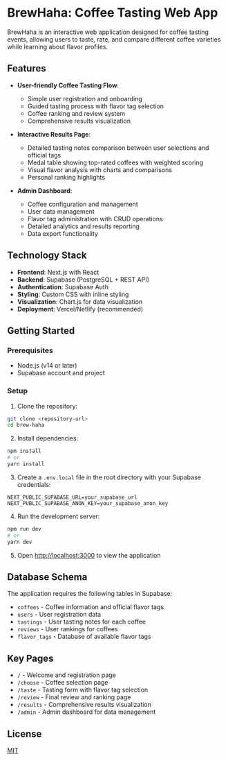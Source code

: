 # BrewHaha: Coffee Tasting Web App

BrewHaha is an interactive web application designed for coffee tasting events, allowing users to taste, rate, and compare different coffee varieties while learning about flavor profiles.

## Features

- **User-friendly Coffee Tasting Flow**:
  - Simple user registration and onboarding
  - Guided tasting process with flavor tag selection
  - Coffee ranking and review system
  - Comprehensive results visualization

- **Interactive Results Page**:
  - Detailed tasting notes comparison between user selections and official tags
  - Medal table showing top-rated coffees with weighted scoring
  - Visual flavor analysis with charts and comparisons
  - Personal ranking highlights

- **Admin Dashboard**:
  - Coffee configuration and management
  - User data management
  - Flavor tag administration with CRUD operations
  - Detailed analytics and results reporting
  - Data export functionality

## Technology Stack

- **Frontend**: Next.js with React
- **Backend**: Supabase (PostgreSQL + REST API)
- **Authentication**: Supabase Auth
- **Styling**: Custom CSS with inline styling
- **Visualization**: Chart.js for data visualization
- **Deployment**: Vercel/Netlify (recommended)

## Getting Started

### Prerequisites

- Node.js (v14 or later)
- Supabase account and project

### Setup

1. Clone the repository:
```bash
git clone <repository-url>
cd brew-haha
```

2. Install dependencies:
```bash
npm install
# or
yarn install
```

3. Create a `.env.local` file in the root directory with your Supabase credentials:
```
NEXT_PUBLIC_SUPABASE_URL=your_supabase_url
NEXT_PUBLIC_SUPABASE_ANON_KEY=your_supabase_anon_key
```

4. Run the development server:
```bash
npm run dev
# or
yarn dev
```

5. Open [http://localhost:3000](http://localhost:3000) to view the application

## Database Schema

The application requires the following tables in Supabase:

- `coffees` - Coffee information and official flavor tags
- `users` - User registration data
- `tastings` - User tasting notes for each coffee
- `reviews` - User rankings for coffees
- `flavor_tags` - Database of available flavor tags

## Key Pages

- `/` - Welcome and registration page
- `/choose` - Coffee selection page
- `/taste` - Tasting form with flavor tag selection
- `/review` - Final review and ranking page
- `/results` - Comprehensive results visualization
- `/admin` - Admin dashboard for data management

## License

[MIT](LICENSE)
